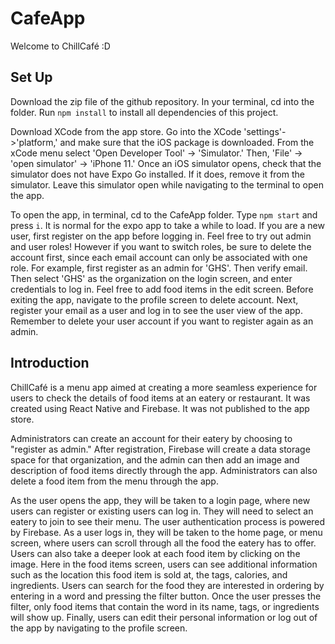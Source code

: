 # CafeApp
Welcome to ChillCafé :D

## Set Up
Download the zip file of the github repository. In your terminal, cd into the folder. Run `npm install` to install all dependencies of this project.

Download XCode from the app store. Go into the XCode 'settings'->'platform,' and make sure that the iOS package is downloaded. From the xCode menu select 'Open Developer Tool' -> 'Simulator.' Then, 'File' -> 'open simulator' -> 'iPhone 11.' Once an iOS simulator opens, check that the simulator does not have Expo Go installed. If it does, remove it from the simulator. Leave this simulator open while navigating to the terminal to open the app.

To open the app, in terminal, cd to the CafeApp folder. Type `npm start` and press `i`. It is normal for the expo app to take a while to load. If you are a new user, first register on the app before logging in. Feel free to try out admin and user roles! However if you want to switch roles, be sure to delete the account first, since each email account can only be associated with one role. For example, first register as an admin for 'GHS'. Then verify email. Then select 'GHS' as the organization on the login screen, and enter credentials to log in. Feel free to add food items in the edit screen. Before exiting the app, navigate to the profile screen to delete account. Next, register your email as a user and log in to see the user view of the app. Remember to delete your user account if you want to register again as an admin. 

## Introduction

ChillCafé is a menu app aimed at creating a more seamless experience for users to check the details of food items at an eatery or restaurant. It was created using React Native and Firebase. It was not published to the app store. 

Administrators can create an account for their eatery by choosing to "register as admin." After registration, Firebase will create a data storage space for that organization, and the admin can then add an image and description of food items directly through the app. Administrators can also delete a food item from the menu through the app.

As the user opens the app, they will be taken to a login page, where new users can register or existing users can log in. They will need to select an eatery to join to see their menu. The user authentication process is powered by Firebase. As a user logs in, they will be taken to the home page, or menu screen, where users can scroll through all the food the eatery has to offer. Users can also take a deeper look at each food item by clicking on the image. Here in the food items screen, users can see additional information such as the location this food item is sold at, the tags, calories, and ingredients. Users can search for the food they are interested in ordering by entering in a word and pressing the filter button. Once the user presses the filter, only food items that contain the word in its name, tags, or ingredients will show up. Finally, users can edit their personal information or log out of the app by navigating to the profile screen.

